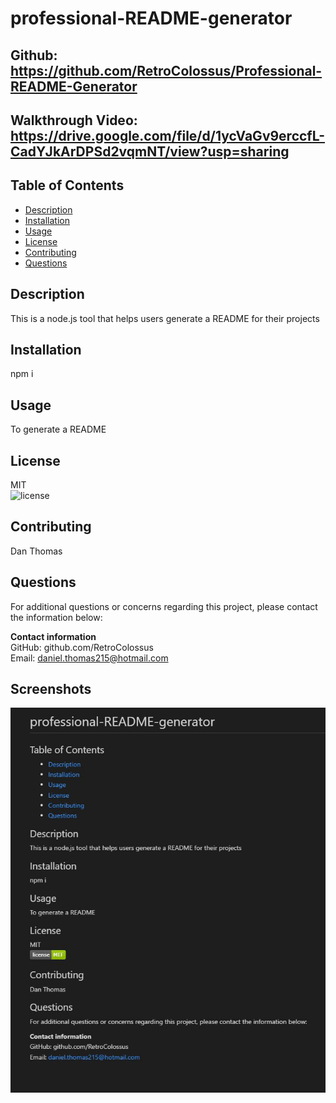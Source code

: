 
# professional-README-generator
 
## Github: https://github.com/RetroColossus/Professional-README-Generator
## Walkthrough Video: https://drive.google.com/file/d/1ycVaGv9erccfL-CadYJkArDPSd2vqmNT/view?usp=sharing

## Table of Contents
- [Description](#Description)
- [Installation](#Installation)
- [Usage](#Usage)
- [License](#License)
- [Contributing](#Contributing)
- [Questions](#Questions)

<div id='Desciption'/>

## Description
This is a node.js tool that helps users generate a README for their projects

<div id='Installation'/>

## Installation
npm i

<div id='Usage'/>

## Usage
To generate a README

<div id='License'/>

## License       
MIT  
![license](https://img.shields.io/badge/license-MIT-green.svg)

<div id='Contributing'/>

## Contributing
Dan Thomas 

<div id='Questions'/>

## Questions
For additional questions or concerns regarding this project, please contact the information below:

**Contact information**  
GitHub: github.com/RetroColossus  
Email: daniel.thomas215@hotmail.com

## Screenshots

![](https://github.com/RetroColossus/Professional-README-Generator/blob/main/src/imgs/readme-preview.JPG)

